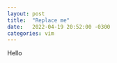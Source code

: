 ```yaml
---
layout: post
title:  "Replace me"
date:   2022-04-19 20:52:00 -0300
categories: vim
---
```

Hello
